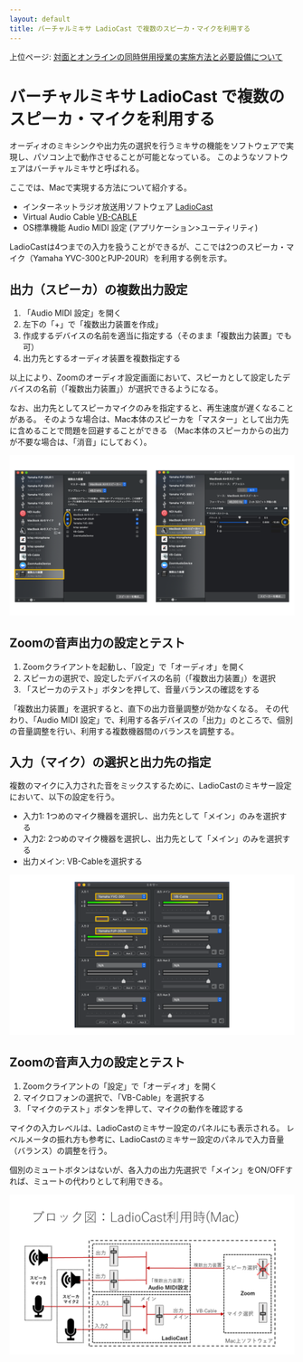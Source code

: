 ```yaml
---
layout: default
title: バーチャルミキサ LadioCast で複数のスピーカ・マイクを利用する 
---
```

上位ページ: [対面とオンラインの同時併用授業の実施方法と必要設備について](zoom-hybrid-use)

# バーチャルミキサ LadioCast で複数のスピーカ・マイクを利用する

オーディオのミキシンクや出力先の選択を行うミキサの機能をソフトウェアで実現し、パソコン上で動作させることが可能となっている。
このようなソフトウェアはバーチャルミキサと呼ばれる。

ここでは、Macで実現する方法について紹介する。

- インターネットラジオ放送用ソフトウェア [LadioCast](https://apps.apple.com/jp/app/ladiocast/id411213048?mt=12)
- Virtual Audio Cable [VB-CABLE](https://www.vb-audio.com/Cable/)
- OS標準機能 Audio MIDI 設定 (アプリケーション>ユーティリティ)

LadioCastは4つまでの入力を扱うことができるが、ここでは2つのスピーカ・マイク（Yamaha YVC-300とPJP-20UR）を利用する例を示す。

## 出力（スピーカ）の複数出力設定

1. 「Audio MIDI 設定」を開く
2. 左下の「+」で「複数出力装置を作成」
3. 作成するデバイスの名前を適当に指定する（そのまま「複数出力装置」でも可）
4. 出力先とするオーディオ装置を複数指定する

以上により、Zoomのオーディオ設定画面において、スピーカとして設定したデバイスの名前（「複数出力装置」）が選択できるようになる。

なお、出力先としてスピーカマイクのみを指定すると、再生速度が遅くなることがある。
そのような場合は、Mac本体のスピーカを「マスター」として出力先に含めることで問題を回避することができる
（Mac本体のスピーカからの出力が不要な場合は、「消音」にしておく）。

![AudioMIDI設定](audio-midi-config.png)

## Zoomの音声出力の設定とテスト

1. Zoomクライアントを起動し、「設定」で「オーディオ」を開く
2. スピーカの選択で、設定したデバイスの名前（「複数出力装置」）を選択
3. 「スピーカのテスト」ボタンを押して、音量バランスの確認をする

「複数出力装置」を選択すると、直下の出力音量調整が効かなくなる。
その代わり、「Audio MIDI 設定」で、利用する各デバイスの「出力」のところで、個別の音量調整を行い、利用する複数機器間のバランスを調整する。

## 入力（マイク）の選択と出力先の指定

複数のマイクに入力された音をミックスするために、LadioCastのミキサー設定において、以下の設定を行う。

- 入力1: 1つめのマイク機器を選択し、出力先として「メイン」のみを選択する
- 入力2: 2つめのマイク機器を選択し、出力先として「メイン」のみを選択する
- 出力メイン: VB-Cableを選択する

![LadioCast設定](ladiocast-config.png)

## Zoomの音声入力の設定とテスト

1. Zoomクライアントの「設定」で「オーディオ」を開く
2. マイクロフォンの選択で、「VB-Cable」を選択する
3. 「マイクのテスト」ボタンを押して、マイクの動作を確認する

マイクの入力レベルは、LadioCastのミキサー設定のパネルにも表示される。
レベルメータの振れ方も参考に、LadioCastのミキサー設定のパネルで入力音量（バランス）の調整を行う。

個別のミュートボタンはないが、各入力の出力先選択で「メイン」をON/OFFすれば、ミュートの代わりとして利用できる。

![LadioCast利用ブロック図](audio-block-ladiocast.png)

